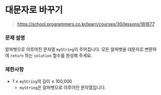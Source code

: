# 대문자로 바꾸기

> https://school.programmers.co.kr/learn/courses/30/lessons/181877

### 문제 설명

알파벳으로 이루어진 문자열 `myString`이 주어집니다. 모든 알파벳을 대문자로 변환하여 `return` 하는 `solution` 함수를 완성해 주세요.

### 제한사항

- 1 ≤ `myString`의 길이 ≤ 100,000
  - `myString`은 알파벳으로 이루어진 문자열입니다.
